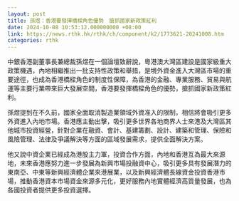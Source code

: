 ```yaml
---
layout: post
title: 孫煜：香港要發揮橋樑角色優勢　搶抓國家新政策紅利
date: 2024-10-08 10:53:12.000000000 +08:00
link: https://news.rthk.hk/rthk/ch/component/k2/1773621-20241008.htm
categories: rthk
---
```


中銀香港副董事長兼總裁孫煜在一個論壇致辭說，粵港澳大灣區建設是國家級重大政策機遇，內地相繼推出一批支持性政策和舉措，是境外資金進入大灣區市場的重要途徑，也成為香港橋樑角色的制度性保障，為香港的金融、專業服務、貿易與航運等主要行業帶來巨大發展空間，香港要發揮橋樑角色的優勢，搶抓國家新政策紅利。

孫煜提到在不久前，國家全面取消製造業領域外資准入的限制，相信將會吸引更多外資進入內地市場。香港應主動出擊，吸引更多世界各地商界人士來港及大灣區其他城市投資經營，針對企業在融資、會計、基建籌劃、設計、建築和管理、保險和風險管理、法律及爭議解決等方面的區域發展需求，提供全面解決方案。

他又說中資企業已經成為港股主力軍，投資合作方面，內地和香港互為最大來源地，未來香港應努力進一步發展為新興市場投融資中心，吸引更多具有發展潛力的東南亞、中東等新興經濟體企業來港展業，以及新興經濟體長線資金投資香港市場，推動香港資本市場資金來源多元化，更好服務內地實體經濟高質量發展，也為各國投資者提供更多投資選擇。
